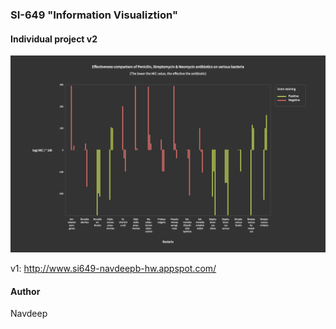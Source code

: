 ### SI-649 "Information Visualiztion"
#### Individual project v2

![Screenshot](screenshot.png "Screenshot")

v1: http://www.si649-navdeepb-hw.appspot.com/

#### Author
Navdeep